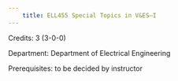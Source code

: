 ```yaml
---
    title: ELL455 Special Topics in V&ES–I
---
```

Credits: 3 (3-0-0)

Department: Department of Electrical Engineering

Prerequisites: to be decided by instructor

